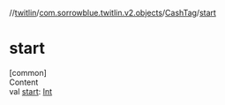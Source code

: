 //[twitlin](../../index.md)/[com.sorrowblue.twitlin.v2.objects](../index.md)/[CashTag](index.md)/[start](start.md)



# start  
[common]  
Content  
val [start](start.md): [Int](https://kotlinlang.org/api/latest/jvm/stdlib/kotlin/-int/index.html)  



